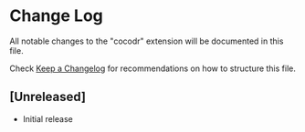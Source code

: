 # Change Log

All notable changes to the "cocodr" extension will be documented in this file.

Check [Keep a Changelog](http://keepachangelog.com/) for recommendations on how to structure this file.

## [Unreleased]

- Initial release
